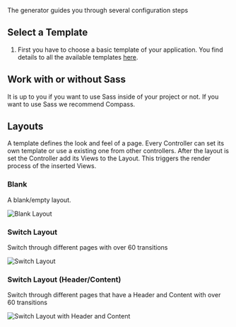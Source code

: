 
The generator guides you through several configuration steps

## Select a Template
1. First you have to choose a basic template of your application. You find details to all the available templates [here](#).


## Work with or without Sass
It is up to you if you want to use Sass inside of your project or not.
If you want to use Sass we recommend Compass.

## Layouts 
A template defines the look and feel of a page. Every Controller can set its own template or use a existing one from other controllers. After the layout is set the Controller add its Views to the Layout. This triggers the render process of the inserted Views.

### Blank
A blank/empty layout.

![Blank Layout](/img/layouts/blank.png)

### Switch Layout

Switch through different pages with over 60 transitions

![Switch Layout](/img/layouts/switch.png)

### Switch Layout (Header/Content)

Switch through different pages that have a Header and Content with over 60 transitions

![Switch Layout with Header and Content](/img/layouts/switch_header_content.png)